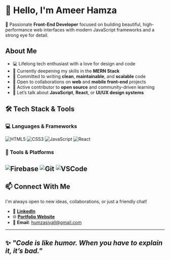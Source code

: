 
# 👋 Hello, I'm Ameer Hamza


🚀 Passionate **Front-End Developer** focused on building beautiful, high-performance web interfaces with modern JavaScript frameworks and a strong eye for detail.


## About Me

- 💻 Lifelong tech enthusiast with a love for design and code  
- 🔭 Currently deepening my skills in the **MERN Stack**  
- 🧠 Committed to writing **clean**, **maintainable**, and **scalable** code  
- 🤝 Open to collaborations on **web** and **mobile front-end** projects  
- 🌱 Active contributor to **open source** and community-driven learning  
- 💬 Let’s talk about **JavaScript**, **React**, or **UI/UX design systems**


## 🛠 Tech Stack & Tools

### 💻 Languages & Frameworks

![HTML5](https://img.shields.io/badge/HTML5-E34F26?style=for-the-badge&logo=html5&logoColor=white)
![CSS3](https://img.shields.io/badge/CSS3-1572B6?style=for-the-badge&logo=css3&logoColor=white)
![JavaScript](https://img.shields.io/badge/JavaScript-F7DF1E?style=for-the-badge&logo=javascript&logoColor=black)
![React](https://img.shields.io/badge/React-61DAFB?style=for-the-badge&logo=react&logoColor=black)

### 🔧 Tools & Platforms

![Firebase](https://img.shields.io/badge/Firebase-FFCA28?style=for-the-badge&logo=firebase&logoColor=black)
![Git](https://img.shields.io/badge/Git-F05032?style=for-the-badge&logo=git&logoColor=white)
![VSCode](https://img.shields.io/badge/VSCode-007ACC?style=for-the-badge&logo=visualstudiocode&logoColor=white)
---

## 📫 Connect With Me

I'm always open to new ideas, collaborations, or just a friendly chat!

- 🔗 [**LinkedIn**](https://www.linkedin.com/in/ameer-humzaa/)
- 🌐 [**Portfolio Website**](https://ameer-humzaa.github.io/Ameer-Portfolio/)
- 📧 **Email**: [humzasiyall@gmail.com](mailto:humzasiyall@gmail.com)

---

## ✨  _"Code is like humor. When you have to explain it, it’s bad."_  
